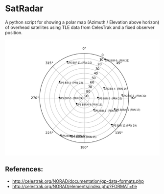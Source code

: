 
# SatRadar

A python script for showing a polar map (Azimuth / Elevation above horizon) of overhead satellites using TLE data from CelesTrak and a fixed observer position.

![Polar plot showing gps-satellites](https://github.com/uX-Pizza/SatRadar/blob/master/examples/Figure_1.png?raw=true)


## References:

- http://celestrak.org/NORAD/documentation/gp-data-formats.php
- http://celestrak.org/NORAD/elements/index.php?FORMAT=tle
